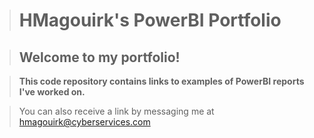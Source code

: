 ># HMagouirk's PowerBI Portfolio   

 >##  Welcome to my portfolio! 
 
>**This code repository contains links to examples of PowerBI reports I've worked on.**

>You can also receive a link by messaging me at hmagouirk@cyberservices.com
                          
